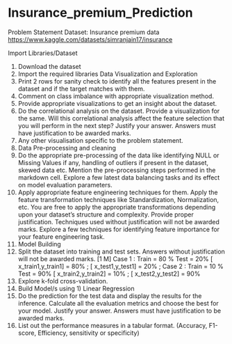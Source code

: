 # Insurance_premium_Prediction

Problem Statement
Dataset: Insurance premium data
https://www.kaggle.com/datasets/simranjain17/insurance

Import Libraries/Dataset
1. Download the dataset
2. Import the required libraries
Data Visualization and Exploration 
1. Print 2 rows for sanity check to identify all the features present in the dataset and
if the target matches with them.
2. Comment on class imbalance with appropriate visualization method.
3. Provide appropriate visualizations to get an insight about the dataset.
4. Do the correlational analysis on the dataset. Provide a visualization for the same.
Will this correlational analysis affect the feature selection that you will perform in
the next step? Justify your answer. Answers must have justification to be
awarded marks.
5. Any other visualisation specific to the problem statement.
2. Data Pre-processing and cleaning 
1. Do the appropriate pre-processing of the data like identifying NULL or Missing
Values if any, handling of outliers if present in the dataset, skewed data etc.
Mention the pre-processing steps performed in the markdown cell. Explore a few
latest data balancing tasks and its effect on model evaluation parameters.
2. Apply appropriate feature engineering techniques for them. Apply the feature
transformation techniques like Standardization, Normalization, etc. You are free to
apply the appropriate transformations depending upon your dataset’s structure
and complexity. Provide proper justification. Techniques used without
justification will not be awarded marks. Explore a few techniques for identifying
feature importance for your feature engineering task.
3. Model Building 
1. Split the dataset into training and test sets. Answers without justification will
not be awarded marks. [1 M]
Case 1 : Train = 80 % Test = 20% [ x_train1,y_train1] = 80% ;
[ x_test1,y_test1] = 20% ;
Case 2 : Train = 10 % Test = 90% [ x_train2,y_train2] = 10% ;
[ x_test2,y_test2] = 90%
2. Explore k-fold cross-validation.
3. Build Model/s using 1) Linear Regression 
1. Do the prediction for the test data and display the results for the inference.
Calculate all the evaluation metrics and choose the best for your model. Justify
your answer. Answers must have justification to be awarded marks. 
2. List out the performance measures in a tabular format. (Accuracy, F1-score,
Efficiency, sensitivity or specificity) 
